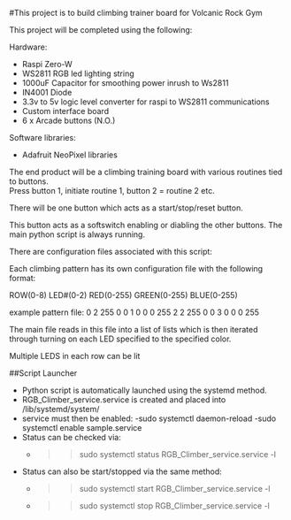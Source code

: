 #This project is to build climbing trainer board for Volcanic Rock Gym

This project will be completed using the following:

Hardware: 
- Raspi Zero-W
- WS2811 RGB led lighting string
- 1000uF Capacitor for smoothing power inrush to Ws2811
- IN4001 Diode
- 3.3v to 5v logic level converter for raspi to WS2811 communications
- Custom interface board
- 6 x Arcade buttons (N.O.)

Software libraries:
- Adafruit NeoPixel libraries

The end product will be a climbing training board with various routines
tied to buttons.  
Press button 1, initiate routine 1, button 2 = routine 2 etc.

There will be one button which acts as a start/stop/reset button.  

This button acts as a softswitch enabling or diabling the other buttons.  The main python script is always running. 

There are configuration files associated with this script:

Each climbing pattern has its own configuration file with the following format:

ROW(0-8) LED#(0-2) RED(0-255) GREEN(0-255) BLUE(0-255)

example pattern file:
0 2 255 0 0
1 0 0 0 255
2 2 255 0 0
3 0 0 0 255

The main file reads in this file into a list of lists 
which is then iterated through turning on each LED specified to the specified color.

Multiple LEDS in each row can be lit

##Script Launcher
- Python script is automatically launched using the systemd method.
- RGB_Climber_service.service is created and placed into /lib/systemd/system/
- service must then be enabled:
  -sudo systemctl daemon-reload
  -sudo systemctl enable sample.service
- Status can be checked via: 
  - >> sudo systemctl status RGB_Climber_service.service -l
- Status can also be start/stopped via the same method:
  - >> sudo systemctl start RGB_Climber_service.service -l
  - >> sudo systemctl stop RGB_Climber_service.service -l
